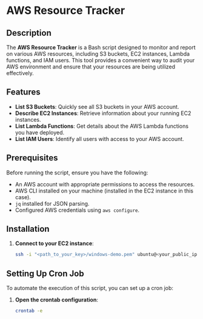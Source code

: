 # AWS Resource Tracker

## Description

The **AWS Resource Tracker** is a Bash script designed to monitor and report on various AWS resources, including S3 buckets, EC2 instances, Lambda functions, and IAM users. This tool provides a convenient way to audit your AWS environment and ensure that your resources are being utilized effectively.

## Features

- **List S3 Buckets**: Quickly see all S3 buckets in your AWS account.
- **Describe EC2 Instances**: Retrieve information about your running EC2 instances.
- **List Lambda Functions**: Get details about the AWS Lambda functions you have deployed.
- **List IAM Users**: Identify all users with access to your AWS account.

## Prerequisites

Before running the script, ensure you have the following:

- An AWS account with appropriate permissions to access the resources.
- AWS CLI installed on your machine (installed in the EC2 instance in this case).
- `jq` installed for JSON parsing.
- Configured AWS credentials using `aws configure`.

## Installation

1. **Connect to your EC2 instance**:
   ```bash
   ssh -i "<path_to_your_key>/windows-demo.pem" ubuntu@<your_public_ip>


## Setting Up Cron Job

To automate the execution of this script, you can set up a cron job:

1. **Open the crontab configuration**:
   ```bash
   crontab -e


